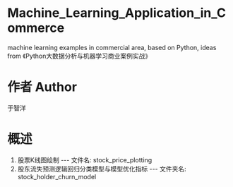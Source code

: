 # Machine_Learning_Application_in_Commerce
machine learning examples in commercial area, based on Python, ideas from 《Python大数据分析与机器学习商业案例实战》

# 作者 Author
于智洋

# 概述
1. 股票K线图绘制 --- 文件名: stock_price_plotting
2. 股东流失预测逻辑回归分类模型与模型优化指标  --- 文件夹名: stock_holder_churn_model
